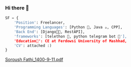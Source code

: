 ### Hi there 👋
```python
SF = {
    'Position': Freelancer,
    'Programming Languages': [Python 🐍, Java ☕, CPP],
    'Back End': [Django🐱‍👤, RestAPI],
    'frameworks': [telethon 🐲, python telegram bot 🤖'],
    'Education🏫': CE at Ferdowsi University of Mashhad,
    'CV': attached :)
}
```
[Soroush Fathi_1400-9-11.pdf](https://github.com/soroushfathi/soroushfathi/files/7642974/Soroush.Fathi_1400-9-11.pdf)
